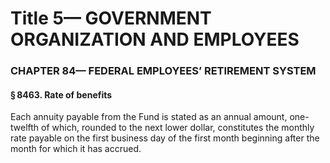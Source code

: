 
# Title 5— GOVERNMENT ORGANIZATION AND EMPLOYEES
### CHAPTER 84— FEDERAL EMPLOYEES’ RETIREMENT SYSTEM
#### § 8463. Rate of benefits

Each annuity payable from the Fund is stated as an annual amount, one-twelfth of which, rounded to the next lower dollar, constitutes the monthly rate payable on the first business day of the first month beginning after the month for which it has accrued.
